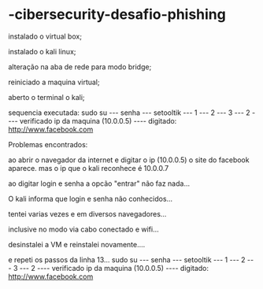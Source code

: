 # -cibersecurity-desafio-phishing

instalado o virtual box;

instalado o kali linux;

alteração na aba de rede para modo bridge;

reiniciado a maquina virtual;

aberto o terminal o kali;

sequencia executada: sudo su --- senha --- setooltik --- 1  --- 2 --- 3 --- 2 ---- verificado ip da maquina (10.0.0.5) ---- digitado: http://www.facebook.com

Problemas encontrados:

ao abrir o navegador da internet e digitar o ip (10.0.0.5) o site do facebook aparece. mas o ip que o kali reconhece é 10.0.0.7 

ao digitar login e senha a opcão "entrar" não faz nada...

O kali informa que login e senha não conhecidos...

tentei varias vezes e em diversos navegadores...

inclusive no modo via cabo conectado e wifi...

desinstalei a VM e reinstalei novamente....

e repeti os passos da linha 13...  sudo su --- senha --- setooltik --- 1  --- 2 --- 3 --- 2 ---- verificado ip da maquina (10.0.0.5) ---- digitado: http://www.facebook.com




